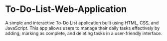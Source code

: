 # To-Do-List-Web-Application
A simple and interactive To-Do List application built using HTML, CSS, and JavaScript. This app allows users to manage their daily tasks effectively by adding, marking as complete, and deleting tasks in a user-friendly interface. 

